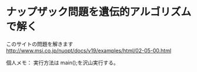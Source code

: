 # ナップザック問題を遺伝的アルゴリズムで解く
このサイトの問題を解きます
http://www.msi.co.jp/nuopt/docs/v19/examples/html/02-05-00.html

個人メモ：
実行方法は main();を沢山実行する。

